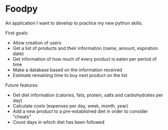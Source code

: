 # Foodpy
An application I want to develop to practice my new python skills.

First goals:
- Allow creation of users
- Get a list of products and their information (name, amount, expiration date)
- Get information of how much of every product is eaten per period of time
- Make a database based on the information received
- Estimate remaining time to buy next product on the list

Future features:
- Get diet information (calories, fats, protein, salts and carbohydrates per day)
- Calculate costs (expenses per day, week, month, year)
- Add a new product to a pre-established diet in order to consider "cheats"
- Count days in which diet has been followed
